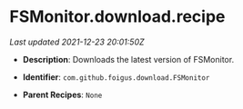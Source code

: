 # FSMonitor.download.recipe

_Last updated 2021-12-23 20:01:50Z_

- **Description**: Downloads the latest version of FSMonitor.

- **Identifier**: `com.github.foigus.download.FSMonitor`

- **Parent Recipes**: `None`
